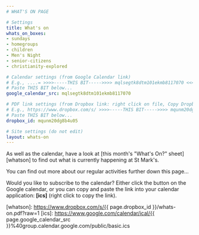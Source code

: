 ```yaml
---
# WHAT'S ON PAGE

# Settings
title: What's on
whats_on_boxes:
- sundays
- homegroups
- children
- Men's Night
- senior-citizens
- christianity-explored

# Calendar settings (from Google Calendar link)
# E.g., ....= >>>>-----THIS BIT----->>>> mqlsegtk8dtm101ekmb8117070 <<<<-----THIS BIT-----<<<< %40group.calendar.google.com
# Paste THIS BIT below...
google_calendar_src: mqlsegtk8dtm101ekmb8117070

# PDF link settings (from Dropbox link: right click on file, Copy Dropbox Link, or from dropbox.com: Share -> Copy Link)
# E.g., https://www.dropbox.com/s/ >>>>-----THIS BIT----->>>> mqunm20dg8b4u05 <<<<-----THIS BIT-----<<<< /whats-on.pdf?dl=0
# Paste THIS BIT below...
dropbox_id: mqunm20dg8b4u05

# Site settings (do not edit)
layout: whats-on
---
```

As well as the calendar, have a look at [this month's "What's On?" sheet][whatson] to find out what is currently happening at St Mark's.

You can find out more about our regular activities further down this page...

Would you like to subscribe to the calendar? Either click the button on the Google calendar, or you can copy and paste the link into your calendar application: **[ics]** (right click to copy the link).

[whatson]: https://www.dropbox.com/s/{{ page.dropbox_id }}/whats-on.pdf?raw=1
[ics]: https://www.google.com/calendar/ical/{{ page.google_calendar_src }}%40group.calendar.google.com/public/basic.ics
